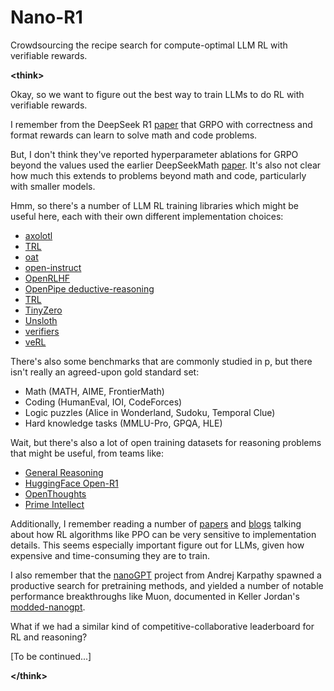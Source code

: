 # Nano-R1
Crowdsourcing the recipe search for compute-optimal LLM RL with verifiable rewards.

**\<think\>**

Okay, so we want to figure out the best way to train LLMs to do RL with verifiable rewards.

I remember from the DeepSeek R1 [paper](https://arxiv.org/abs/2501.12948) that GRPO with correctness and format rewards can learn to solve math and code problems. 

But, I don't think they've reported hyperparameter ablations for GRPO beyond the values used the earlier DeepSeekMath [paper](https://arxiv.org/abs/2402.03300). It's also not clear how much this extends to problems beyond math and code, particularly with smaller models.

Hmm, so there's a number of LLM RL training libraries which might be useful here, each with their own different implementation choices:
- [axolotl](https://github.com/axolotl-ai-cloud/axolotl)
- [TRL](https://github.com/huggingface/trl)
- [oat](https://github.com/sail-sg/oat/tree/main)
- [open-instruct](https://github.com/allenai/open-instruct)
- [OpenRLHF](https://github.com/OpenRLHF/OpenRLHF)
- [OpenPipe deductive-reasoning](https://github.com/OpenPipe/deductive-reasoning)
- [TRL](https://github.com/huggingface/trl/tree/main/trl)
- [TinyZero](https://github.com/Jiayi-Pan/TinyZero/tree/main)
- [Unsloth](https://github.com/unslothai/unsloth)
- [verifiers](https://github.com/willccbb/verifiers)
- [veRL](https://github.com/volcengine/verl)

There's also some benchmarks that are commonly studied in p, but there isn't really an agreed-upon gold standard set:
- Math (MATH, AIME, FrontierMath)
- Coding (HumanEval, IOI, CodeForces)
- Logic puzzles (Alice in Wonderland, Sudoku, Temporal Clue)
- Hard knowledge tasks (MMLU-Pro, GPQA, HLE)

Wait, but there's also a lot of open training datasets for reasoning problems that might be useful, from teams like:
- [General Reasoning](https://gr.inc/)
- [HuggingFace Open-R1](https://huggingface.co/open-r1)
- [OpenThoughts](https://www.open-thoughts.ai/)
- [Prime Intellect](https://www.primeintellect.ai/blog/synthetic-1)

Additionally, I remember reading a number of [papers](https://arxiv.org/abs/2005.12729) and [blogs](https://iclr-blog-track.github.io/2022/03/25/ppo-implementation-details/) talking about how RL algorithms like PPO can be very sensitive to implementation details. This seems especially important figure out for LLMs, given how expensive and time-consuming they are to train.

I also remember that the [nanoGPT](https://github.com/karpathy/nanoGPT) project from Andrej Karpathy spawned a productive search for pretraining methods, and yielded a number of notable performance breakthroughs like Muon, documented in Keller Jordan's [modded-nanogpt](https://github.com/KellerJordan/modded-nanogpt).

What if we had a similar kind of competitive-collaborative leaderboard for RL and reasoning?

\[To be continued...\]

**\</think\>**
